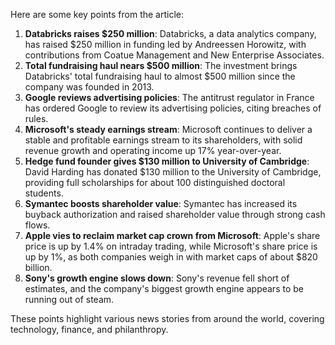 Here are some key points from the article:

1. **Databricks raises $250 million**: Databricks, a data analytics company, has raised $250 million in funding led by Andreessen Horowitz, with contributions from Coatue Management and New Enterprise Associates.
2. **Total fundraising haul nears $500 million**: The investment brings Databricks' total fundraising haul to almost $500 million since the company was founded in 2013.
3. **Google reviews advertising policies**: The antitrust regulator in France has ordered Google to review its advertising policies, citing breaches of rules.
4. **Microsoft's steady earnings stream**: Microsoft continues to deliver a stable and profitable earnings stream to its shareholders, with solid revenue growth and operating income up 17% year-over-year.
5. **Hedge fund founder gives $130 million to University of Cambridge**: David Harding has donated $130 million to the University of Cambridge, providing full scholarships for about 100 distinguished doctoral students.
6. **Symantec boosts shareholder value**: Symantec has increased its buyback authorization and raised shareholder value through strong cash flows.
7. **Apple vies to reclaim market cap crown from Microsoft**: Apple's share price is up by 1.4% on intraday trading, while Microsoft's share price is up by 1%, as both companies weigh in with market caps of about $820 billion.
8. **Sony's growth engine slows down**: Sony's revenue fell short of estimates, and the company's biggest growth engine appears to be running out of steam.

These points highlight various news stories from around the world, covering technology, finance, and philanthropy.